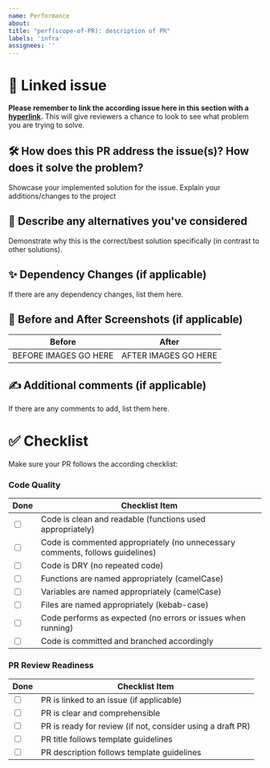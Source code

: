 ```yaml
---
name: Performance
about:
title: "perf(scope-of-PR): description of PR"
labels: 'infra'
assignees: ''
---
```


# 🚩 Linked issue

**Please remember to link the according issue here in this section with a [hyperlink](https://github.com/cuhacking/2025/issues).** This will give reviewers a chance to look to see what problem you are trying to solve.

## 🛠 How does this PR address the issue(s)? How does it solve the problem?

Showcase your implemented solution for the issue. Explain your additions/changes to the project

## 🧠 Describe any alternatives you've considered

Demonstrate why this is the correct/best solution specifically (in contrast to other solutions).

## ✨ Dependency Changes (if applicable)

If there are any dependency changes, list them here.

## 📸 Before and After Screenshots (if applicable)

|        Before         |        After         |
| :-------------------: | :------------------: |
| BEFORE IMAGES GO HERE | AFTER IMAGES GO HERE |

## ✍️ Additional comments (if applicable)

If there are any comments to add, list them here.

# ✅ Checklist

Make sure your PR follows the according checklist:

### **Code Quality**

<table>
  <thead>
    <tr>
      <th>Done</th>
      <th>Checklist Item</th>
    </tr>
  </thead>
  <tbody>
    <tr>
      <td><input type="checkbox" /></td>
      <td>Code is clean and readable (functions used appropriately)</td>
    </tr>
    <tr>
      <td><input type="checkbox" /></td>
      <td>Code is commented appropriately (no unnecessary comments, follows guidelines)</td>
    </tr>
    <tr>
      <td><input type="checkbox" /></td>
      <td>Code is DRY (no repeated code)</td>
    </tr>
    <tr>
      <td><input type="checkbox" /></td>
      <td>Functions are named appropriately (camelCase)</td>
    </tr>
    <tr>
      <td><input type="checkbox" /></td>
      <td>Variables are named appropriately (camelCase)</td>
    </tr>
    <tr>
      <td><input type="checkbox" /></td>
      <td>Files are named appropriately (kebab-case)</td>
    </tr>
    <tr>
      <td><input type="checkbox" /></td>
      <td>Code performs as expected (no errors or issues when running)</td>
    </tr>
    <tr>
      <td><input type="checkbox" /></td>
      <td>Code is committed and branched accordingly</td>
    </tr>
  </tbody>
</table>

### **PR Review Readiness**

<table>
  <thead>
    <tr>
      <th>Done</th>
      <th>Checklist Item</th>
    </tr>
  </thead>
  <tbody>
    <tr>
      <td><input type="checkbox" /></td>
      <td>PR is linked to an issue (if applicable)</td>
    </tr>
    <tr>
      <td><input type="checkbox" /></td>
      <td>PR is clear and comprehensible</td>
    </tr>
    <tr>
      <td><input type="checkbox" /></td>
      <td>PR is ready for review (if not, consider using a draft PR)</td>
    </tr>
    <tr>
      <td><input type="checkbox" /></td>
      <td>PR title follows template guidelines</td>
    </tr>
    <tr>
      <td><input type="checkbox" /></td>
      <td>PR description follows template guidelines</td>
    </tr>
  </tbody>
</table>
